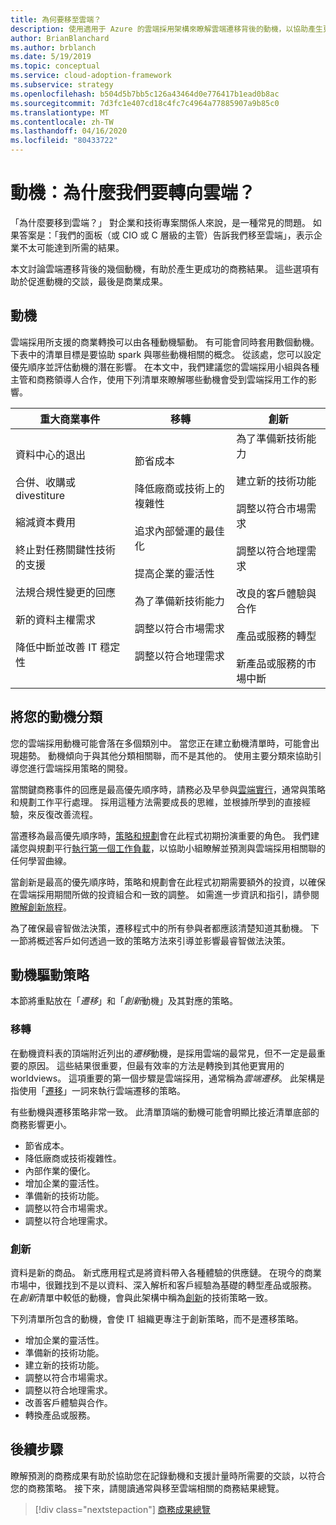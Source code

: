 ```yaml
---
title: 為何要移至雲端？
description: 使用適用于 Azure 的雲端採用架構來瞭解雲端遷移背後的動機，以協助產生更成功的商務成果。
author: BrianBlanchard
ms.author: brblanch
ms.date: 5/19/2019
ms.topic: conceptual
ms.service: cloud-adoption-framework
ms.subservice: strategy
ms.openlocfilehash: b504d5b7bb5c126a43464d0e776417b1ead0b8ac
ms.sourcegitcommit: 7d3fc1e407cd18c4fc7c4964a77885907a9b85c0
ms.translationtype: MT
ms.contentlocale: zh-TW
ms.lasthandoff: 04/16/2020
ms.locfileid: "80433722"
---
```

<!-- markdownlint-disable MD026 -->

# <a name="motivations-why-are-we-moving-to-the-cloud"></a>動機：為什麼我們要轉向雲端？

「為什麼要移到雲端？」 對企業和技術專案關係人來說，是一種常見的問題。 如果答案是：「我們的面板（或 CIO 或 C 層級的主管）告訴我們移至雲端」，表示企業不太可能達到所需的結果。

本文討論雲端遷移背後的幾個動機，有助於產生更成功的商務結果。 這些選項有助於促進動機的交談，最後是商業成果。

## <a name="motivations"></a>動機

雲端採用所支援的商業轉換可以由各種動機驅動。 有可能會同時套用數個動機。 下表中的清單目標是要協助 spark 與哪些動機相關的概念。 從該處，您可以設定優先順序並評估動機的潛在影響。 在本文中，我們建議您的雲端採用小組與各種主管和商務領導人合作，使用下列清單來瞭解哪些動機會受到雲端採用工作的影響。

<!-- markdownlint-disable MD033 -->

| 重大商業事件 | 移轉 | 創新 |
|---|---|---|
| 資料中心的退出<br/><br/>合併、收購或 divestiture<br/><br/>縮減資本費用<br/><br/>終止對任務關鍵性技術的支援<br/><br/>法規合規性變更的回應<br/><br/>新的資料主權需求<br/><br/>降低中斷並改善 IT 穩定性 | 節省成本<br/><br/>降低廠商或技術上的複雜性<br/><br/>追求內部營運的最佳化<br/><br/>提高企業的靈活性<br/><br/>為了準備新技術能力<br/><br/>調整以符合市場需求<br/><br/>調整以符合地理需求 | 為了準備新技術能力<br/><br/>建立新的技術功能<br/><br/>調整以符合市場需求<br/><br/>調整以符合地理需求<br/><br/>改良的客戶體驗與合作<br/><br/>產品或服務的轉型<br/><br/>新產品或服務的市場中斷 |

## <a name="classify-your-motivations"></a>將您的動機分類

您的雲端採用動機可能會落在多個類別中。 當您正在建立動機清單時，可能會出現趨勢。 動機傾向于與其他分類相關聯，而不是其他的。 使用主要分類來協助引導您進行雲端採用策略的開發。

當關鍵商務事件的回應是最高優先順序時，請務必及早參與[雲端實行](../getting-started/migrate.md#cloud-implementation)，通常與策略和規劃工作平行處理。 採用這種方法需要成長的思維，並根據所學到的直接經驗，來反復改善流程。

當遷移為最高優先順序時，[策略和規劃](../getting-started/migrate.md#cloud-strategy-and-planning)會在此程式初期扮演重要的角色。 我們建議您與規劃平行[執行第一個工作負載](../getting-started/migrate.md#cloud-implementation)，以協助小組瞭解並預測與雲端採用相關聯的任何學習曲線。

當創新是最高的優先順序時，策略和規劃會在此程式初期需要額外的投資，以確保在雲端採用期間所做的投資組合和一致的調整。 如需進一步資訊和指引，請參閱[瞭解創新旅程](../getting-started/innovate.md)。

為了確保最睿智做法決策，遷移程式中的所有參與者都應該清楚知道其動機。 下一節將概述客戶如何透過一致的策略方法來引導並影響最睿智做法決策。

## <a name="motivation-driven-strategies"></a>動機驅動策略

本節將重點放在「*遷移*」和「*創新*動機」及其對應的策略。

### <a name="migration"></a>移轉

在動機資料表的頂端附近列出的*遷移*動機，是採用雲端的最常見，但不一定是最重要的原因。 這些結果很重要，但最有效率的方法是轉換到其他更實用的 worldviews。 這項重要的第一個步驟是雲端採用，通常稱為*雲端遷移*。 此架構是指使用「[遷移](../getting-started/migrate.md)」一詞來執行雲端遷移的策略。

有些動機與遷移策略非常一致。 此清單頂端的動機可能會明顯比接近清單底部的商務影響更小。

- 節省成本。
- 降低廠商或技術複雜性。
- 內部作業的優化。
- 增加企業的靈活性。
- 準備新的技術功能。
- 調整以符合市場需求。
- 調整以符合地理需求。

### <a name="innovation"></a>創新

資料是新的商品。 新式應用程式是將資料帶入各種體驗的供應鏈。 在現今的商業市場中，很難找到不是以資料、深入解析和客戶經驗為基礎的轉型產品或服務。 在*創新*清單中較低的動機，會與此架構中稱為[創新](../getting-started/innovate.md)的技術策略一致。

下列清單所包含的動機，會使 IT 組織更專注于創新策略，而不是遷移策略。

- 增加企業的靈活性。
- 準備新的技術功能。
- 建立新的技術功能。
- 調整以符合市場需求。
- 調整以符合地理需求。
- 改善客戶體驗與合作。
- 轉換產品或服務。

## <a name="next-steps"></a>後續步驟

瞭解預測的商務成果有助於協助您在記錄動機和支援計量時所需要的交談，以符合您的商務策略。 接下來，請閱讀通常與移至雲端相關的商務結果總覽。

> [!div class="nextstepaction"]
> [商務成果總覽](./business-outcomes/index.md)
